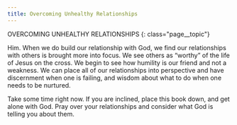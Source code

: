 ```yaml
---
title: Overcoming Unhealthy Relationships
---
```


OVERCOMING UNHEALTHY RELATIONSHIPS
{: class="page__topic"}

Him. When we do build our relationship with God, we find our relationships
with others is brought more into focus. We see others as “worthy” of the life
of Jesus on the cross. We begin to see how humility is our friend and not
a weakness. We can place all of our relationships into perspective and have
discernment when one is failing, and wisdom about what to do when one
needs to be nurtured.

Take some time right now. If you are inclined, place this book down, and
get alone with God. Pray over your relationships and consider what God is
telling you about them.